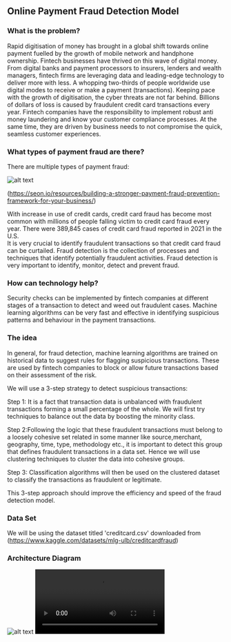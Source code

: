 ## Online Payment Fraud Detection Model
### What is the problem?

Rapid digitisation of money has brought in a global shift towards online payment fuelled by the growth of mobile network and handphone ownership. Fintech businesses have thrived on this wave of digital money. From digital banks and payment processors to insurers, lenders and wealth managers, fintech firms are leveraging data and leading-edge technology to deliver more with less. A whopping two-thirds of people worldwide use digital modes to receive or make a payment (transactions). Keeping pace with the growth of digitisation, the cyber threats are not far behind. Billions of dollars of loss is caused by fraudulent credit card transactions every year. 
Fintech companies have the responsibility to implement robust anti money laundering and know your customer compliance processes. At the same time, they are driven by business needs to not compromise the quick, seamless customer experiences.

### What types of payment fraud are there?
There are multiple types of payment fraud:

![alt text](https://github.com/AmanRiar7/SLackathon-Online-Payment-Fraud-Detection--Team-Divas/blob/main/types_of_payment_frauds.png)
 
(https://seon.io/resources/building-a-stronger-payment-fraud-prevention-framework-for-your-business/)

With increase in use of credit cards, credit card fraud has become most common with millions of people falling victim to credit card fraud every year. There were 389,845 cases of credit card fraud reported in 2021 in the U.S.  
It is very crucial to identify fraudulent transactions so that credit card fraud can be curtailed. Fraud detection is the collection of processes and techniques that identify potentially fraudulent activities. Fraud detection is very important to identify, monitor, detect and prevent fraud. 

### How can technology help?

Security checks can be implemented by fintech companies at different stages of a transaction to detect and weed out fraudulent cases. Machine learning algorithms can be very fast and effective in identifying suspicious patterns and behaviour in the payment transactions. 

### The idea

In general, for fraud detection, machine learning algorithms are trained on historical data to suggest rules for flagging suspicious transactions. These are used by fintech companies to block or allow future transactions based on their assessment of the risk.

We will use a 3-step strategy to detect suspicious transactions:

Step 1: It is a fact that transaction data is unbalanced with fraudulent transactions forming a small percentage of the whole. We will first try techniques to balance out the data by boosting the minority class. 

Step 2:Following the logic that these fraudulent transactions must belong to a loosely cohesive set related in some manner like source,merchant, geography, time, type, methodology etc., it is important to detect this group that defines fraudulent transactions in a data set. Hence we will use clustering techniques to cluster the data into cohesive groups.

Step 3: Classification algorithms will then be used on the clustered dataset to classify the transactions as fraudulent or legitimate.

This 3-step approach should improve the efficiency and speed of the fraud detection model.

### Data Set

We will be using the dataset titled 'creditcard.csv' downloaded from (https://www.kaggle.com/datasets/mlg-ulb/creditcardfraud)

### Architecture Diagram

![alt text](https://github.com/AmanRiar7/SLackathon-Online-Payment-Fraud-Detection--Team-Divas/blob/main/architecture_diagram.png)
![alt text](https://github.com/AmanRiar7/SLackathon-Online-Payment-Fraud-Detection--Team-Divas/blob/main/model_presentation.mp4)
